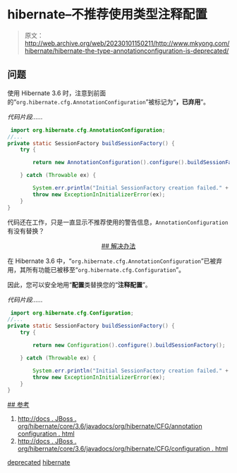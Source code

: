 # hibernate–不推荐使用类型注释配置

> 原文：<http://web.archive.org/web/20230101150211/http://www.mkyong.com/hibernate/hibernate-the-type-annotationconfiguration-is-deprecated/>

## 问题

使用 Hibernate 3.6 时，注意到前面的“`org.hibernate.cfg.AnnotationConfiguration`”被标记为“**，已弃用**”。

*代码片段……*

```java
 import org.hibernate.cfg.AnnotationConfiguration;
//...
private static SessionFactory buildSessionFactory() {
	try {

		return new AnnotationConfiguration().configure().buildSessionFactory();

	} catch (Throwable ex) {

		System.err.println("Initial SessionFactory creation failed." + ex);
		throw new ExceptionInInitializerError(ex);
	}
} 
```

代码还在工作，只是一直显示不推荐使用的警告信息，`AnnotationConfiguration`有没有替换？

 <ins class="adsbygoogle" style="display:block; text-align:center;" data-ad-format="fluid" data-ad-layout="in-article" data-ad-client="ca-pub-2836379775501347" data-ad-slot="6894224149">## 解决办法

在 Hibernate 3.6 中，“`org.hibernate.cfg.AnnotationConfiguration`”已被弃用，其所有功能已被移至“`org.hibernate.cfg.Configuration`”。

因此，您可以安全地用“**配置**类替换您的“**注释配置**”。

*代码片段……*

```java
 import org.hibernate.cfg.Configuration;
//...
private static SessionFactory buildSessionFactory() {
	try {

		return new Configuration().configure().buildSessionFactory();

	} catch (Throwable ex) {

		System.err.println("Initial SessionFactory creation failed." + ex);
		throw new ExceptionInInitializerError(ex);
	}
} 
```

 <ins class="adsbygoogle" style="display:block" data-ad-client="ca-pub-2836379775501347" data-ad-slot="8821506761" data-ad-format="auto" data-ad-region="mkyongregion">## 参考

1.  [http://docs . JBoss . org/hibernate/core/3.6/javadocs/org/hibernate/CFG/annotation configuration . html](http://web.archive.org/web/20190223085746/http://docs.jboss.org/hibernate/core/3.6/javadocs/org/hibernate/cfg/AnnotationConfiguration.html)
2.  [http://docs . JBoss . org/hibernate/core/3.6/javadocs/org/hibernate/CFG/configuration . html](http://web.archive.org/web/20190223085746/http://docs.jboss.org/hibernate/core/3.6/javadocs/org/hibernate/cfg/Configuration.html)

[deprecated](http://web.archive.org/web/20190223085746/http://www.mkyong.com/tag/deprecated/) [hibernate](http://web.archive.org/web/20190223085746/http://www.mkyong.com/tag/hibernate/)







